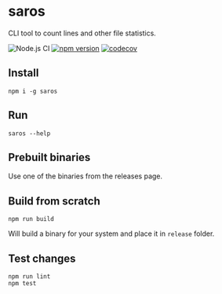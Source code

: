 # saros

CLI tool to count lines and other file statistics.

![Node.js CI](https://github.com/dotvirus/saros/workflows/Node.js%20CI/badge.svg?branch=dev)
[![npm version](https://badge.fury.io/js/saros.svg)](https://badge.fury.io/js/saros)
[![codecov](https://codecov.io/gh/dotvirus/saros/branch/dev/graph/badge.svg?token=MLUATJvwJo)](https://codecov.io/gh/dotvirus/saros)

## Install

```
npm i -g saros
```

## Run

```
saros --help
```

## Prebuilt binaries

Use one of the binaries from the releases page.

## Build from scratch

```
npm run build
```

Will build a binary for your system and place it in `release` folder.

## Test changes

```
npm run lint
npm test
```
